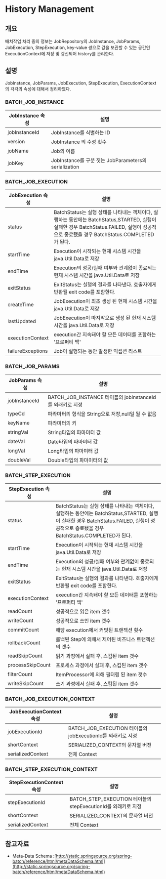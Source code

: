 # History Management

## 개요

 배치작업 처리 중의 정보는 JobRepository의 JobInstance, JobParams, JobExecution, StepExecution, key-value 쌍으로 값을 보관할 수 있는 공간인 ExecutionContext에 저장 및 갱신되어 history를 관리한다.

## 설명

 JobInstance, JobParams, JobExecution, StepExecution, ExecutionContext 의 각각의 속성에 대해서 정리하였다.

### BATCH_JOB_INSTANCE

| JobInstance 속성 | 설명 |
| --- | --- |
| jobInstanceId | JobInstance를 식별하는 ID |
| version | JobInstance 의 수정 횟수 |
| jobName | Job의 이름 |
| jobKey | JobInstance를 구분 짓는 JobParameters의 serialization |

### BATCH_JOB_EXECUTION

| JobExecution 속성 | 설명 |
| --- | --- |
| status | BatchStatus는 실행 상태를 나타내는 객체이다, 실행하는 동안에는 BatchStatus,STARTED, 실행이 실패한 경우 BatchStatus.FAILED, 실행이 성공적으로 종료됐을 경우 BatchStatus.COMPLETED가 된다. |
| startTime | Execution이 시작되는 현재 시스템 시간을 java.Util.Data로 저장 |
| endTime | Execution의 성공/실패 여부와 관계없이 종료되는 현재 시스템 시간을 java.Util.Data로 저장 |
| exitStatus | ExitStatus는 실행의 결과를 나타낸다. 호출자에게 반환될 exit code를 포함한다. |
| createTime | JobExecution이 최초 생성 된 현재 시스템 시간을 java.Util.Data로 저장 |
| lastUpdated | JobExecution이 마지막으로 생성 된 현재 시스템 시간을 java.Util.Data로 저장 |
| executionContext | execution간 지속돼야 할 모든 데이터를 포함하는 '프로퍼티 백' |
| failureExceptions | Job이 실행되는 동안 발생한 익셉션 리스트 |

### BATCH_JOB_PARAMS

| JobParams 속성 | 설명 |
| --- | --- |
| jobInstanceId | BATCH\_JOB\_INSTANCE 테이블의 jobInstanceId를 외래키로 지정 |
| typeCd | 파라마터의 형식을 String으로 저장,null일 될 수 없음 |
| keyName | 파라미터의 키 |
| stringVal | String타입의 파마미터 값 |
| dateVal | Date타입의 파마미터 값 |
| longVal | Long타입의 파마미터 값 |
| doubleVal | Double타입의 파마미터의 값 |

### BATCH_STEP_EXECUTION

| StepExecution 속성 | 설명 |
| --- | --- |
| status | BatchStatus는 실행 상태를 나타내는 객체이다, 실행하는 동안에는 BatchStatus,STARTED, 실행이 실패한 경우 BatchStatus.FAILED, 실행이 성공적으로 종료됐을 경우 BatchStatus.COMPLETED가 된다. |
| startTime | Execution이 시작되는 현재 시스템 시간을 java.Util.Data로 저장 |
| endTime | Execution의 성공/실패 여부와 관계없이 종료되는 현재 시스템 시간을 java.Util.Data로 저장 |
| exitStatus | ExitStatus는 실행의 결과를 나타낸다. 호출자에게 반환될 exit code를 포함한다. |
| executionContext | execution간 지속돼야 할 모든 데이터를 포함하는 '프로퍼티 백' |
| readCount | 성공적으로 읽은 item 갯수 |
| writeCount | 성공적으로 쓰인 item 갯수 |
| commitCount | 해당 execution에서 커밋된 트랜젝션 횟수 |
| rollbackCount | 롤백된 Step에 의해서 제어된 비즈니스 트랜젝션의 갯수 |
| readSkipCount | 읽기 과정에서 실패 후, 스킵된 item 갯수 |
| processSkipCount | 프로세스 과정에서 실패 후, 스킵된 item 갯수 |
| filterCount | ItemProcessor에 의해 필터링 된 item 갯수 |
| writeSkipCount | 쓰기 과정에서 실패 후, 스킵된 item 갯수 |

### BATCH_JOB_EXECUTION_CONTEXT

| JobExecutionContext 속성 | 설명 |
| --- | --- |
| jobExecutionId | BATCH\_JOB\_EXECUTION 테이블의 jobExecutionId를 외래키로 지정 |
| shortContext | SERIALIZED\_CONTEXT의 문자열 버전 |
| serializedContext | 전체 Context |

### BATCH_STEP_EXECUTION_CONTEXT

| StepExecutionContext 속성 | 설명 |
| --- | --- |
| stepExecutionId | BATCH\_STEP\_EXECUTION 테이블의 stepExecutionId를 외래키로 지정 |
| shortContext | SERIALIZED\_CONTEXT의 문자열 버전 |
| serializedContext | 전체 Context |

## 참고자료

- Meta-Data Schema :[http://static.springsource.org/spring-batch/reference/html/metaDataSchema.html](http://static.springsource.org/spring-batch/reference/html/metaDataSchema.html)